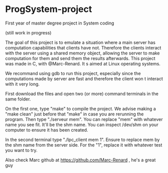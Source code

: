 # ProgSystem-project
First year of master degree project in System coding

(still work in progress)

The goal of this project is to emulate a situation where a main server has computation capabilities that clients have not. Therefore the clients interact with the server using a shared memory object, allowing the server to make computation for them and send them the results afterwards. This project was made in C, with @Marc-Renard. It s aimed at Linux operating systems.

We recommand using gdb to run this project, especially since the computations made by server are fast and therefore the client won t interact with it very long.


First download the files and open two (or more) command terminals in the same folder.

On the first one, type "make" to compile the project. We advise making a "make clean" just before that "make" in case you are rerunning the program. Then type "./serveur mem". You can replace "mem" with whatever name you see fit. It'll be the shm name. You can inspect /dev/shm on your computer to ensure it has been created.

In the second terminal type "./lpc_client mem 1". Ensure to replace mem by the shm name from the server side. For the "1", replace it with whatever test you want to try.


Also check Marc github at https://github.com/Marc-Renard , he's a great guy
